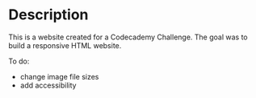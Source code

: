 # Description

This is a website created for a Codecademy Challenge. The goal was to build a responsive HTML website.

To do:

- change image file sizes
- add accessibility
